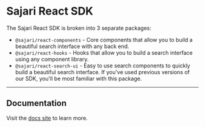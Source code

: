 # Sajari React SDK

The Sajari React SDK is broken into 3 separate packages:

- `@sajari/react-components` - Core components that allow you to build a beautiful search interface with any back end.
- `@sajari/react-hooks` - Hooks that allow you to build a search interface using any component library.
- `@sajari/react-search-ui` - Easy to use search components to quickly build a beautiful search interface. If you've used previous versions of our SDK, you'll be most familiar with this package.

---

## Documentation

Visit the [docs site](https://sajari-react-sdk-v3.netlify.app/) to learn more.

